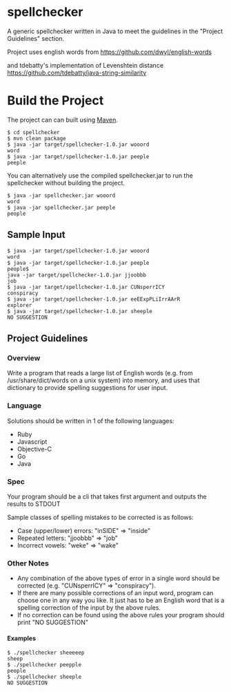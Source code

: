 # spellchecker

A generic spellchecker written in Java to meet the guidelines in the "Project Guidelines" section.

Project uses english words from 
https://github.com/dwyl/english-words

and tdebatty's implementation of Levenshtein distance
https://github.com/tdebatty/java-string-similarity


Build the Project
====================================
The project can can built using [Maven](http://maven.apache.org/).

```
$ cd spellchecker
$ mvn clean package
$ java -jar target/spellchecker-1.0.jar wooord
word
$ java -jar target/spellchecker-1.0.jar peeple
peeple
```

You can alternatively use the compiled spellchecker.jar to run the spellchecker without building the project.

```
$ java -jar spellchecker.jar wooord
word
$ java -jar spellchecker.jar peeple
people
```

## Sample Input
```
$ java -jar target/spellchecker-1.0.jar wooord
word
$ java -jar target/spellchecker-1.0.jar peeple
people$ 
java -jar target/spellchecker-1.0.jar jjoobbb
job
$ java -jar target/spellchecker-1.0.jar CUNsperrICY
conspiracy
$ java -jar target/spellchecker-1.0.jar eeEExpPLiIrrAArR
explorer
$ java -jar target/spellchecker-1.0.jar sheeple
NO SUGGESTION
```


## Project Guidelines

### Overview
Write a program that reads a large list of English words (e.g. from /usr/share/dict/words on a unix system) into memory, and uses that dictionary to provide spelling suggestions for user input.

### Language

Solutions should be written in 1 of the following languages: 

* Ruby
* Javascript
* Objective-C
* Go
* Java

### Spec

Your program should be a cli that takes first argument and outputs the results to STDOUT 

Sample classes of spelling mistakes to be corrected is as follows:

* Case (upper/lower) errors: "inSIDE" => "inside" 
* Repeated letters: "jjoobbb" => "job" 
* Incorrect vowels: "weke" => "wake" 

### Other Notes

* Any combination of the above types of error in a single word should be corrected (e.g. "CUNsperrICY" => "conspiracy").
* If there are many possible corrections of an input word, program can choose one in any way you like. It just has to be an English word that is a spelling correction of the input by the above rules.
* If no correction can be found using the above rules your program should print "NO SUGGESTION"

#### Examples

```
$ ./spellchecker sheeeeep
sheep
$ ./spellchecker peepple
people
$ ./spellchecker sheeple
NO SUGGESTION
```
